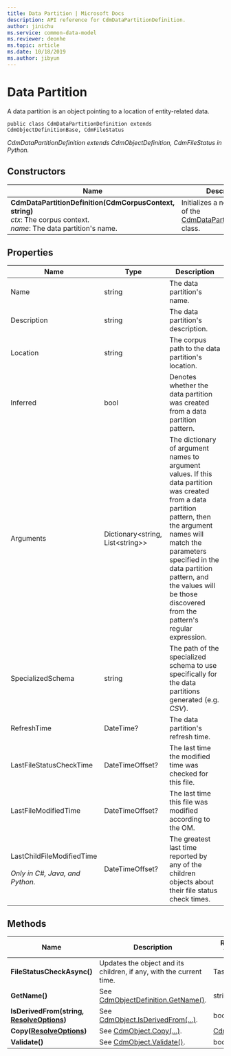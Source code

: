 ```yaml
---
title: Data Partition | Microsoft Docs
description: API reference for CdmDataPartitionDefinition.
author: jinichu
ms.service: common-data-model
ms.reviewer: deonhe 
ms.topic: article
ms.date: 10/18/2019
ms.author: jibyun
---
```


# Data Partition

A data partition is an object pointing to a location of entity-related data.

```
public class CdmDataPartitionDefinition extends CdmObjectDefinitionBase, CdmFileStatus
```
*CdmDataPartitionDefinition extends CdmObjectDefinition, CdmFileStatus in Python.*

## Constructors
|Name|Description|
|---|---|
|**CdmDataPartitionDefinition(CdmCorpusContext, string)**<br/>*ctx*: The corpus context.<br/>*name*: The data partition's name.|Initializes a new instance of the [CdmDataPartitionDefinition](datapartition.md) class.|

## Properties
|Name|Type|Description|
|---|---|---|
|Name|string|The data partition's name.|
|Description|string|The data partition's description.|
|Location|string|The corpus path to the data partition's location.|
|Inferred|bool|Denotes whether the data partition was created from a data partition pattern.|
|Arguments|Dictionary\<string, List\<string>>|The dictionary of argument names to argument values. If this data partition was created from a data partition pattern, then the argument names will match the parameters specified in the data partition pattern, and the values will be those discovered from the pattern's regular expression.|
|SpecializedSchema|string|The path of the specialized schema to use specifically for the data partitions generated (e.g. *CSV*).|
|RefreshTime|DateTime?|The data partition's refresh time.|
|LastFileStatusCheckTime|DateTimeOffset?|The last time the modified time was checked for this file.|
|LastFileModifiedTime|DateTimeOffset?|The last time this file was modified according to the OM.|
|LastChildFileModifiedTime<br/><br/>*Only in C#, Java, and Python.*|DateTimeOffset?|The greatest last time reported by any of the children objects about their file status check times.|

## Methods
|Name|Description|Return Type|
|---|---|---|
|**FileStatusCheckAsync()**|Updates the object and its children, if any, with the current time.|Task|
|**GetName()**|See [CdmObjectDefinition.GetName()](cdmobjectdefinition.md#methods).|string|
|**IsDerivedFrom(string, [ResolveOptions](../utilities/resolveoptions.md))**|See [CdmObject.IsDerivedFrom(...)](cdmobject.md#methods).|bool|
|**Copy([ResolveOptions](../utilities/resolveoptions.md))**|See [CdmObject.Copy(...)](cdmobject.md#methods).|[CdmObject](cdmobject.md)|
|**Validate()**|See [CdmObject.Validate()](cdmobject.md#methods).|bool|

